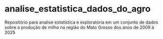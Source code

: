 # analise_estatistica_dados_do_agro
Repositório para analise estatística e exploratória em um conjunto de dados sobre a produção de milho na região do Mato Grosso dos anos de 2009 à 2025
